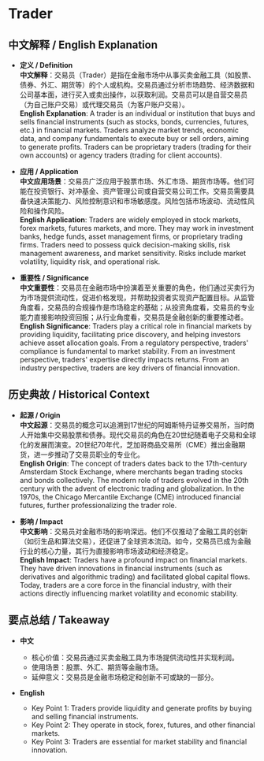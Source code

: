 # Trader

## 中文解释 / English Explanation

* **定义 / Definition**  
  **中文解释**：交易员（Trader）是指在金融市场中从事买卖金融工具（如股票、债券、外汇、期货等）的个人或机构。交易员通过分析市场趋势、经济数据和公司基本面，进行买入或卖出操作，以获取利润。交易员可以是自营交易员（为自己账户交易）或代理交易员（为客户账户交易）。  
  **English Explanation**: A trader is an individual or institution that buys and sells financial instruments (such as stocks, bonds, currencies, futures, etc.) in financial markets. Traders analyze market trends, economic data, and company fundamentals to execute buy or sell orders, aiming to generate profits. Traders can be proprietary traders (trading for their own accounts) or agency traders (trading for client accounts).

* **应用 / Application**  
  **中文应用场景**：交易员广泛应用于股票市场、外汇市场、期货市场等。他们可能在投资银行、对冲基金、资产管理公司或自营交易公司工作。交易员需要具备快速决策能力、风险控制意识和市场敏感度。风险包括市场波动、流动性风险和操作风险。  
  **English Application**: Traders are widely employed in stock markets, forex markets, futures markets, and more. They may work in investment banks, hedge funds, asset management firms, or proprietary trading firms. Traders need to possess quick decision-making skills, risk management awareness, and market sensitivity. Risks include market volatility, liquidity risk, and operational risk.

* **重要性 / Significance**  
  **中文重要性**：交易员在金融市场中扮演着至关重要的角色，他们通过买卖行为为市场提供流动性，促进价格发现，并帮助投资者实现资产配置目标。从监管角度看，交易员的合规操作是市场稳定的基础；从投资角度看，交易员的专业能力直接影响投资回报；从行业角度看，交易员是金融创新的重要推动者。  
  **English Significance**: Traders play a critical role in financial markets by providing liquidity, facilitating price discovery, and helping investors achieve asset allocation goals. From a regulatory perspective, traders' compliance is fundamental to market stability. From an investment perspective, traders' expertise directly impacts returns. From an industry perspective, traders are key drivers of financial innovation.

## 历史典故 / Historical Context

* **起源 / Origin**  
  **中文起源**：交易员的概念可以追溯到17世纪的阿姆斯特丹证券交易所，当时商人开始集中交易股票和债券。现代交易员的角色在20世纪随着电子交易和全球化的发展而演变。20世纪70年代，芝加哥商品交易所（CME）推出金融期货，进一步推动了交易员职业的专业化。  
  **English Origin**: The concept of traders dates back to the 17th-century Amsterdam Stock Exchange, where merchants began trading stocks and bonds collectively. The modern role of traders evolved in the 20th century with the advent of electronic trading and globalization. In the 1970s, the Chicago Mercantile Exchange (CME) introduced financial futures, further professionalizing the trader role.

* **影响 / Impact**  
  **中文影响**：交易员对金融市场的影响深远。他们不仅推动了金融工具的创新（如衍生品和算法交易），还促进了全球资本流动。如今，交易员已成为金融行业的核心力量，其行为直接影响市场波动和经济稳定。  
  **English Impact**: Traders have a profound impact on financial markets. They have driven innovations in financial instruments (such as derivatives and algorithmic trading) and facilitated global capital flows. Today, traders are a core force in the financial industry, with their actions directly influencing market volatility and economic stability.

## 要点总结 / Takeaway

* **中文**  
  - 核心价值：交易员通过买卖金融工具为市场提供流动性并实现利润。  
  - 使用场景：股票、外汇、期货等金融市场。  
  - 延伸意义：交易员是金融市场稳定和创新不可或缺的一部分。

* **English**  
  - Key Point 1: Traders provide liquidity and generate profits by buying and selling financial instruments.  
  - Key Point 2: They operate in stock, forex, futures, and other financial markets.  
  - Key Point 3: Traders are essential for market stability and financial innovation.